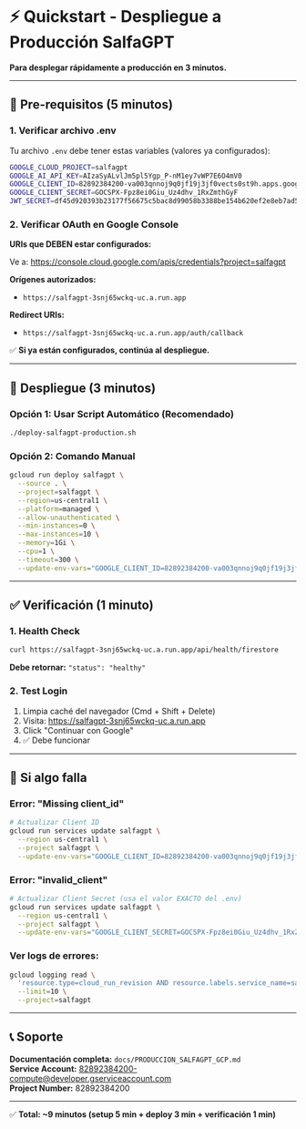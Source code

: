 # ⚡ Quickstart - Despliegue a Producción SalfaGPT

**Para desplegar rápidamente a producción en 3 minutos.**

---

## 🎯 Pre-requisitos (5 minutos)

### 1. Verificar archivo .env

Tu archivo `.env` debe tener estas variables (valores ya configurados):

```bash
GOOGLE_CLOUD_PROJECT=salfagpt
GOOGLE_AI_API_KEY=AIzaSyALvlJm5pl5Ygp_P-nM1ey7vWP7E6O4mV0
GOOGLE_CLIENT_ID=82892384200-va003qnnoj9q0jf19j3jf0vects0st9h.apps.googleusercontent.com
GOOGLE_CLIENT_SECRET=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
JWT_SECRET=df45d920393b23177f56675c5bac8d99058b3388be154b620ef2e8eb7ad58dfdaeaa76514fd268837c60bfd616cbf28be65a736818fed62f8a0a90b766e6542f
```

### 2. Verificar OAuth en Google Console

**URIs que DEBEN estar configurados:**

Ve a: https://console.cloud.google.com/apis/credentials?project=salfagpt

**Orígenes autorizados:**
- `https://salfagpt-3snj65wckq-uc.a.run.app`

**Redirect URIs:**
- `https://salfagpt-3snj65wckq-uc.a.run.app/auth/callback`

✅ **Si ya están configurados, continúa al despliegue.**

---

## 🚀 Despliegue (3 minutos)

### Opción 1: Usar Script Automático (Recomendado)

```bash
./deploy-salfagpt-production.sh
```

### Opción 2: Comando Manual

```bash
gcloud run deploy salfagpt \
  --source . \
  --project=salfagpt \
  --region=us-central1 \
  --platform=managed \
  --allow-unauthenticated \
  --min-instances=0 \
  --max-instances=10 \
  --memory=1Gi \
  --cpu=1 \
  --timeout=300 \
  --update-env-vars="GOOGLE_CLIENT_ID=82892384200-va003qnnoj9q0jf19j3jf0vects0st9h.apps.googleusercontent.com,GOOGLE_CLIENT_SECRET=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,PUBLIC_BASE_URL=https://salfagpt-3snj65wckq-uc.a.run.app,NODE_ENV=production,GOOGLE_CLOUD_PROJECT=salfagpt,JWT_SECRET=df45d920393b23177f56675c5bac8d99058b3388be154b620ef2e8eb7ad58dfdaeaa76514fd268837c60bfd616cbf28be65a736818fed62f8a0a90b766e6542f,GOOGLE_AI_API_KEY=AIzaSyALvlJm5pl5Ygp_P-nM1ey7vWP7E6O4mV0"
```

---

## ✅ Verificación (1 minuto)

### 1. Health Check
```bash
curl https://salfagpt-3snj65wckq-uc.a.run.app/api/health/firestore
```

**Debe retornar:** `"status": "healthy"`

### 2. Test Login

1. Limpia caché del navegador (Cmd + Shift + Delete)
2. Visita: https://salfagpt-3snj65wckq-uc.a.run.app
3. Click "Continuar con Google"
4. ✅ Debe funcionar

---

## 🐛 Si algo falla

### Error: "Missing client_id"
```bash
# Actualizar Client ID
gcloud run services update salfagpt \
  --region us-central1 \
  --project salfagpt \
  --update-env-vars="GOOGLE_CLIENT_ID=82892384200-va003qnnoj9q0jf19j3jf0vects0st9h.apps.googleusercontent.com"
```

### Error: "invalid_client"
```bash
# Actualizar Client Secret (usa el valor EXACTO del .env)
gcloud run services update salfagpt \
  --region us-central1 \
  --project salfagpt \
  --update-env-vars="GOOGLE_CLIENT_SECRET=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"
```

### Ver logs de errores:
```bash
gcloud logging read \
  'resource.type=cloud_run_revision AND resource.labels.service_name=salfagpt AND severity>=ERROR' \
  --limit=10 \
  --project=salfagpt
```

---

## 📞 Soporte

**Documentación completa:** `docs/PRODUCCION_SALFAGPT_GCP.md`  
**Service Account:** 82892384200-compute@developer.gserviceaccount.com  
**Project Number:** 82892384200

---

✅ **Total: ~9 minutos (setup 5 min + deploy 3 min + verificación 1 min)**


